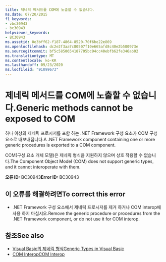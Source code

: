 ```yaml
---
title: 제네릭 메서드를 COM에 노출할 수 없습니다.
ms.date: 07/20/2015
f1_keywords:
- vbc30943
- bc30943
helpviewer_keywords:
- BC30943
ms.assetid: 0e3bff62-f187-4864-8520-70f6be22e869
ms.openlocfilehash: dc2e2f3aa7c80507f10e665afd8c40e2b580973e
ms.sourcegitcommit: bf5c5850654187705bc94cc40ebfb62fe346ab02
ms.translationtype: MT
ms.contentlocale: ko-KR
ms.lasthandoff: 09/23/2020
ms.locfileid: "91099673"
---
```

# <a name="generic-methods-cannot-be-exposed-to-com"></a><span data-ttu-id="82d95-102">제네릭 메서드를 COM에 노출할 수 없습니다.</span><span class="sxs-lookup"><span data-stu-id="82d95-102">Generic methods cannot be exposed to COM</span></span>

<span data-ttu-id="82d95-103">하나 이상의 제네릭 프로시저를 포함 하는 .NET Framework 구성 요소가 COM 구성 요소로 내보내집니다.</span><span class="sxs-lookup"><span data-stu-id="82d95-103">A .NET Framework component containing one or more generic procedures is exported to a COM component.</span></span>  
  
 <span data-ttu-id="82d95-104">COM(구성 요소 개체 모델)은 제네릭 형식을 지원하지 않으며 상호 작용할 수 없습니다.</span><span class="sxs-lookup"><span data-stu-id="82d95-104">The Component Object Model (COM) does not support generic types, and it cannot interoperate with them.</span></span>  
  
 <span data-ttu-id="82d95-105">**오류 ID:** BC30943</span><span class="sxs-lookup"><span data-stu-id="82d95-105">**Error ID:** BC30943</span></span>  
  
## <a name="to-correct-this-error"></a><span data-ttu-id="82d95-106">이 오류를 해결하려면</span><span class="sxs-lookup"><span data-stu-id="82d95-106">To correct this error</span></span>  
  
- <span data-ttu-id="82d95-107">.NET Framework 구성 요소에서 제네릭 프로시저를 제거 하거나 COM interop에 사용 하지 마십시오.</span><span class="sxs-lookup"><span data-stu-id="82d95-107">Remove the generic procedure or procedures from the .NET Framework component, or do not use it for COM interop.</span></span>  
  
## <a name="see-also"></a><span data-ttu-id="82d95-108">참조</span><span class="sxs-lookup"><span data-stu-id="82d95-108">See also</span></span>

- [<span data-ttu-id="82d95-109">Visual Basic의 제네릭 형식</span><span class="sxs-lookup"><span data-stu-id="82d95-109">Generic Types in Visual Basic</span></span>](../programming-guide/language-features/data-types/generic-types.md)
- [<span data-ttu-id="82d95-110">COM Interop</span><span class="sxs-lookup"><span data-stu-id="82d95-110">COM Interop</span></span>](../programming-guide/com-interop/index.md)
